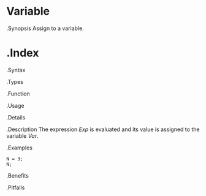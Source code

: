 # Variable

.Synopsis
Assign to a variable.

.Index
=

.Syntax

.Types

.Function
       
.Usage

.Details

.Description
The expression _Exp_ is evaluated and its value is assigned to the variable _Var_.

.Examples
```rascal-shell
N = 3;
N;
```

.Benefits

.Pitfalls


